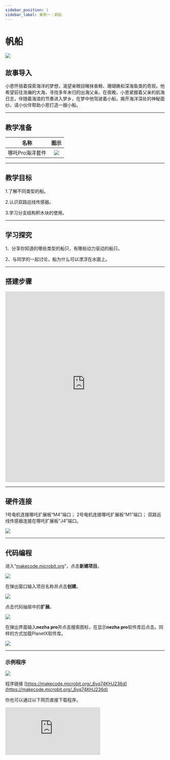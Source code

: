 ```yaml
---
sidebar_position: 1
sidebar_label: 案例一：帆船
---
```


# 帆船

![](https://wiki-media-ef.oss-cn-hongkong.aliyuncs.com/docs/microbit/building-blocks/nezha-pro-ocean-kit/setup-diagram/case01/nezha-pro-ocean-kit-step-01-00.png.png)

## 故事导入
小恩怀揣着探索海洋的梦想，渴望亲眼目睹抹香鲸、珊瑚礁和深海鱼类的奇观。他希望前往浩瀚的大海，寻找多年未归的出海父亲。在夜晚，小恩紧握着父亲的航海日志，伴随着海浪的节奏进入梦乡，在梦中他驾驶着小船，揭开海洋深处的神秘面纱。请小伙伴帮助小恩打造一艘小船。

--- 

## 教学准备

|     名称     |            图示            |
| :----------: | :--------------------------: |
|   哪吒Pro海洋套件  |   ![](https://wiki-media-ef.oss-cn-hongkong.aliyuncs.com/docs/microbit/building-blocks/nezha-pro-ocean-kit/nezha-pro-ocean-kit-products-introduction-002.png.png)  |

--- 
## 教学目标 
1.了解不同类型的船。

2.认识双路巡线传感器。

3.学习分支结构积木块的使用。

--- 

## 学习探究

1、分享你知道的哪些类型的船只，有哪些动力驱动的船只。

2、与同学的一起讨论，船为什么可以漂浮在水面上。

--- 
## 搭建步骤

<embed src="https://wiki-media-ef.oss-cn-hongkong.aliyuncs.com/docs/microbit/building-blocks/nezha-pro-ocean-kit/setup-diagram/case01/nezha-pro-ocean-kit-step-01-1.png.pdf" type="application/pdf" width="100%" height="600px" />

--- 

## 硬件连接

1号电机连接哪吒扩展板“M4”端口；
2号电机连接哪吒扩展板“M1”端口；
双路巡线传感器连接在哪吒扩展板“J4”端口。

![](https://wiki-media-ef.oss-cn-hongkong.aliyuncs.com/docs/microbit/building-blocks/nezha-pro-ocean-kit/setup-diagram/case01/nezha-pro-ocean-kit-step-01-2.png)

--- 
## 代码编程

进入“[makecode.microbit.org](https://makecode.microbit.org)”，点击**新建项目**。

![](https://wiki-media-ef.oss-cn-hongkong.aliyuncs.com/docs/microbit/building-blocks/microbit-space-science-kit/images/microbit-space-science-kit-case01-07.png)

在弹出窗口输入项目名称并点击**创建**。

![](https://wiki-media-ef.oss-cn-hongkong.aliyuncs.com/docs/microbit/building-blocks/microbit-space-science-kit/images/microbit-space-science-kit-case01-11.png)

点击代码抽屉中的**扩展**。

![](https://wiki-media-ef.oss-cn-hongkong.aliyuncs.com/docs/microbit/building-blocks/microbit-space-science-kit/images/microbit-space-science-kit-case01-09.png)

在弹出界面输入**nezha pro**并点击搜索图标，在显示**nezha pro**软件库后点击。同样的方式加载PlanetX软件库。

![](https://wiki-media-ef.oss-cn-hongkong.aliyuncs.com/docs/microbit/building-blocks/microbit-space-science-kit/images/microbit-space-science-kit-case01-10.png)

---
### 示例程序

![](https://wiki-media-ef.oss-cn-hongkong.aliyuncs.com/docs/microbit/building-blocks/nezha-pro-ocean-kit/setup-diagram/case01/nezha-pro-ocean-kit-step-01-3.png.png)

程序链接
[https://makecode.microbit.org/_6vq74KHJ236d](https://makecode.microbit.org/_6vq74KHJ236d)

你也可以通过以下网页直接下载程序。

<div
    style={{
        position: 'relative',
        paddingBottom: '60%',
        overflow: 'hidden',
    }}
>
    <iframe
        src="https://makecode.microbit.org/_6vq74KHJ236d"
        frameborder="0"
        sandbox="allow-popups allow-forms allow-scripts allow-same-origin"
        style={{
            position: 'absolute',
            width: '100%',
            height: '100%',
        }}
    />
</div>

---
### 下载程序

使用 USB 线连接 PC 和 micro:bit V2。

![](https://wiki-media-ef.oss-cn-hongkong.aliyuncs.com/docs/microbit/building-blocks/microbit-space-science-kit/images/microbit-space-science-kit-manual03.gif)

连接成功后，电脑上会识别出一个名为 MICROBIT 的盘符。

![](https://wiki-media-ef.oss-cn-hongkong.aliyuncs.com/docs/microbit/building-blocks/microbit-space-science-kit/images/microbit-space-science-kit-manual06.png)

点击左下角的![](https://wiki-media-ef.oss-cn-hongkong.aliyuncs.com/docs/microbit/building-blocks/microbit-space-science-kit/images/microbit-space-science-kit-manual07.png)，选择**Connect Device**。

![](https://wiki-media-ef.oss-cn-hongkong.aliyuncs.com/docs/microbit/building-blocks/microbit-space-science-kit/images/microbit-space-science-kit-manual11.png)

点击![](https://wiki-media-ef.oss-cn-hongkong.aliyuncs.com/docs/microbit/building-blocks/microbit-space-science-kit/images/microbit-space-science-kit-manual08.png)。

![](https://wiki-media-ef.oss-cn-hongkong.aliyuncs.com/docs/microbit/building-blocks/microbit-space-science-kit/images/microbit-space-science-kit-manual12.png)

点击![](https://wiki-media-ef.oss-cn-hongkong.aliyuncs.com/docs/microbit/building-blocks/microbit-space-science-kit/images/microbit-space-science-kit-manual09.png)。

![](https://wiki-media-ef.oss-cn-hongkong.aliyuncs.com/docs/microbit/building-blocks/microbit-space-science-kit/images/microbit-space-science-kit-manual13.png)

在弹出窗口选择 **BBC micro:bit CMSIS-DAP**，然后选择**连接**，至此，我们的 micro:bit 就已经连接成功。

![](https://wiki-media-ef.oss-cn-hongkong.aliyuncs.com/docs/microbit/building-blocks/microbit-space-science-kit/images/microbit-space-science-kit-manual14.png)

点击**下载程序**

![](https://wiki-media-ef.oss-cn-hongkong.aliyuncs.com/docs/microbit/building-blocks/microbit-space-science-kit/images/microbit-space-science-kit-manual10.png)

---
## 案例演示

吹开或者用手拨开船帆控制杆，直到双路巡线传感器检测不到控制杆，小船向前进，帆船控制杆回到原位，小船停止前进。

**图片**

---
## 扩展知识

### 船的发展历史

#### 一、史前萌芽期：自然材料的原始航行（公元前 100 万年 - 前 3000 年）

**1. 天然浮具的利用**

- 浮木与葫芦：旧石器时代人类发现树木、葫芦等天然浮体可承载重量，用藤蔓捆绑树枝制成简易木筏，最早证据见于非洲刚果河流域的考古发现。

- 树皮船：新石器时代北欧人将桦树皮缝合在木框架上，涂动物油脂防水，用于湖泊渔猎，现存最早树皮船可追溯至公元前 8000 年。

**2. 技术突破：独木舟的诞生**

- 约公元前 6000 年，美索不达米亚与中国长江流域独立发明独木舟：用石斧将整段树干挖空，载重能力提升至 2-3 人，标志人类主动改造航行工具的开端。

#### 二、古代文明期：帆船与桨船的黄金时代（前 3000 年 - 15 世纪）

**1. 地中海与西亚的帆船革命**

- 古埃及莎草船（前 3000 年）：用尼罗河莎草捆扎成船身，竖起木桅悬挂亚麻帆，顺流航行速度达 5km/h，壁画中记载用于运输金字塔石料。

- 腓尼基双层桨船（前 1200 年）：船身两侧各一排桨手（约 50 人），搭配三角帆，可在逆风时划桨前进，成为地中海贸易与海战的主力。

**2. 东亚的船舶创新**

- 中国楼船（汉代）：高达 3 层，甲板设瞭望塔与弩炮，最大载重千吨，《后汉书》记载用于跨海远征朝鲜半岛。

- 日本遣唐使船（7 世纪）：采用「遣唐船」型，船头尖翘、船尾方阔，配备平衡舵与竹帆，横渡东海成功率较前代提升 40%。

**3. 印度洋与非洲的航海技术**

- 阿拉伯三角帆船（独桅帆船）（9 世纪）：使用灵活的三角帆（可适应侧风），载重 200-300 吨，垄断印度洋香料贸易，达伽马远航即借鉴其船型。

#### 三、大航海时代：帆船的巅峰与地理大发现（15-17 世纪）

**1. 欧洲船舶的革命性设计**

- 卡拉维尔帆船（Caravel）（15 世纪）：葡萄牙人发明，采用三桅三角帆组合，吃水浅、转向灵活，哥伦布 1492 年远航美洲的「圣玛利亚号」即为此型。

- 盖伦帆船（Galleon）（16 世纪）：西班牙主力战船，船体高大如城堡，装备 30-50 门火炮，1588 年西班牙无敌舰队曾用此船远征英国。

**2. 中国的航海绝唱**

- 郑和宝船（15 世纪）：据《明史》记载，最大宝船长 44 丈（约 138 米），九桅十二帆，可载千人，比哥伦布船队早半个世纪抵达东非，但因海禁政策未能延续航海传统。

#### 四、工业革命期：蒸汽动力与钢铁船体（18-19 世纪）

**1. 蒸汽船的诞生**

- 1807 年，富尔顿建造「克莱蒙特号」：以明轮为推进器，蒸汽机功率 20 马力，沿哈德逊河航行时速 8km，开启商业蒸汽船时代。

- 1838 年，「大西部号」成为首艘横渡大西洋的蒸汽船（燃煤动力，木质船体），航行时间从帆船的 21 天缩短至 15 天。

**2. 钢铁船与螺旋桨的普及**

- 1858 年，英国「大东方号」：船长 211 米，铁制船体，同时装备明轮与螺旋桨，载重 2.7 万吨，曾铺设跨大西洋海底电缆。

- 1860 年，螺旋桨取代明轮成为主流：普鲁士「阿里阿德涅号」首次采用全螺旋桨推进，效率比明轮高 30%。
